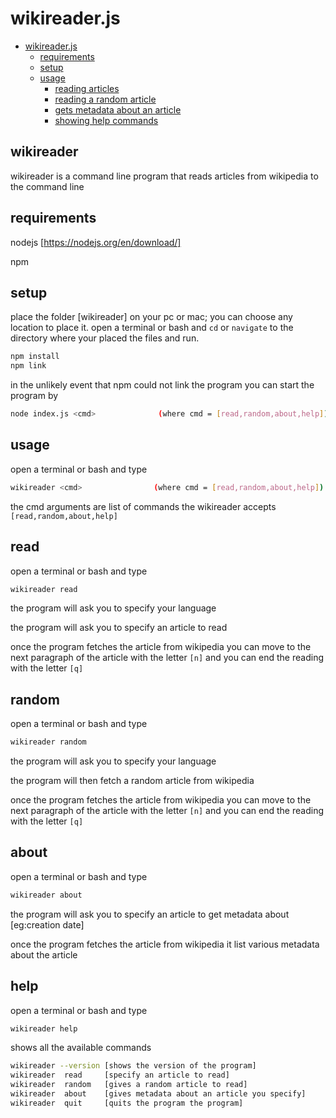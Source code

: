 # wikireader.js


- [wikireader.js](#wikireader)
  - [requirements](#requirements)
  - [setup](#setup)
  - [usage](#usage)
    - [reading articles](#read)
    - [reading a random article](#random)
    - [gets metadata about an article](#about)
    - [showing help commands](#help)
    


## wikireader

wikireader is a command line program that reads articles from wikipedia to the command line


## requirements

nodejs [https://nodejs.org/en/download/] 

npm

## setup

place the folder [wikireader] on your pc or mac; you can choose any location to place it.
open a terminal or bash and `cd` or `navigate` to the directory where your placed the files and run. 

```bash
npm install
npm link
```

in the unlikely event that npm could not link the program 
you can start the program by

```bash
node index.js <cmd>              (where cmd = [read,random,about,help])
```

## usage

open a terminal or bash and type

```bash
wikireader <cmd>                (where cmd = [read,random,about,help])
```

the cmd arguments are list of commands the wikireader accepts `[read,random,about,help]`


## read

open a terminal or bash and type

```bash
wikireader read
```

the program will ask you to specify your language 

the program will ask you to specify an article to read

once the program fetches the article from wikipedia you can move to the 
next paragraph of the article with  the letter `[n]` and you can end the reading
with the letter `[q]`

## random

open a terminal or bash and type

```bash
wikireader random
```

the program will ask you to specify your language 

the program will then fetch a random article from wikipedia

once the program fetches the article from wikipedia you can move to the 
next paragraph of the article with  the letter `[n]` and you can end the reading
with the letter `[q]`


## about

open a terminal or bash and type

```bash
wikireader about
```

the program will ask you to specify an article to get metadata about [eg:creation date]

once the program fetches the article from wikipedia it list various metadata about the article


## help

open a terminal or bash and type

```bash
wikireader help
```

shows all the available commands

```bash
wikireader --version [shows the version of the program]
wikireader  read     [specify an article to read]
wikireader  random   [gives a random article to read]
wikireader  about    [gives metadata about an article you specify]
wikireader  quit     [quits the program the program]
```

